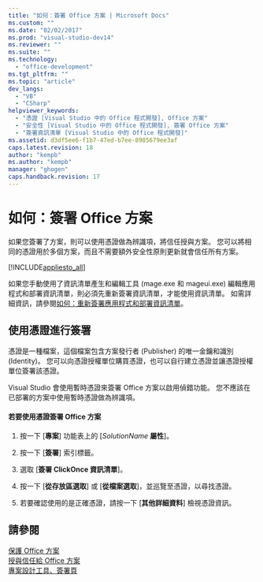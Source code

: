 ```yaml
---
title: "如何：簽署 Office 方案 | Microsoft Docs"
ms.custom: ""
ms.date: "02/02/2017"
ms.prod: "visual-studio-dev14"
ms.reviewer: ""
ms.suite: ""
ms.technology: 
  - "office-development"
ms.tgt_pltfrm: ""
ms.topic: "article"
dev_langs: 
  - "VB"
  - "CSharp"
helpviewer_keywords: 
  - "憑證 [Visual Studio 中的 Office 程式開發], Office 方案"
  - "安全性 [Visual Studio 中的 Office 程式開發], 簽署 Office 方案"
  - "簽署資訊清單 [Visual Studio 中的 Office 程式開發]"
ms.assetid: d3df5ee6-f1b7-47ed-b7ee-8985679ee3af
caps.latest.revision: 18
author: "kempb"
ms.author: "kempb"
manager: "ghogen"
caps.handback.revision: 17
---
```

# 如何：簽署 Office 方案
  如果您簽署了方案，則可以使用憑證做為辨識項，將信任授與方案。  您可以將相同的憑證用於多個方案，而且不需要額外安全性原則更新就會信任所有方案。  
  
 [!INCLUDE[appliesto_all](../vsto/includes/appliesto-all-md.md)]  
  
 如果您手動使用了資訊清單產生和編輯工具 \(mage.exe 和 mageui.exe\) 編輯應用程式和部署資訊清單，則必須先重新簽署資訊清單，才能使用資訊清單。  如需詳細資訊，請參閱[如何：重新簽署應用程式和部署資訊清單](../Topic/How%20to:%20Re-sign%20Application%20and%20Deployment%20Manifests.md)。  
  
## 使用憑證進行簽署  
 憑證是一種檔案，這個檔案包含方案發行者 \(Publisher\) 的唯一金鑰和識別 \(Identity\)。  您可以向憑證授權單位購買憑證，也可以自行建立憑證並讓憑證授權單位簽署該憑證。  
  
 Visual Studio 會使用暫時憑證來簽署 Office 方案以啟用偵錯功能。  您不應該在已部署的方案中使用暫時憑證做為辨識項。  
  
#### 若要使用憑證簽署 Office 方案  
  
1.  按一下 \[**專案**\] 功能表上的 \[*SolutionName* **屬性**\]。  
  
2.  按一下 \[**簽署**\] 索引標籤。  
  
3.  選取 \[**簽署 ClickOnce 資訊清單**\]。  
  
4.  按一下 \[**從存放區選取**\] 或 \[**從檔案選取**\]，並巡覽至憑證，以尋找憑證。  
  
5.  若要確認使用的是正確憑證，請按一下 \[**其他詳細資料**\] 檢視憑證資訊。  
  
## 請參閱  
 [保護 Office 方案](../vsto/securing-office-solutions.md)   
 [授與信任給 Office 方案](../vsto/granting-trust-to-office-solutions.md)   
 [專案設計工具、簽署頁](../ide/reference/signing-page-project-designer.md)  
  
  